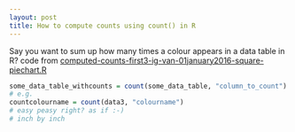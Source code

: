 ```yaml
---
layout: post
title: How to compute counts using count() in R
---
```


Say you want to sum up how many times a colour appears in a data table in R? code from [computed-counts-first3-ig-van-01january2016-square-piechart.R](https://github.com/rtanglao/2016-r-rtgram/blob/master/computed-counts-first3-ig-van-01january2016-square-piechart.R)

```R
some_data_table_withcounts = count(some_data_table, "column_to_count")
# e.g. 
countcolourname = count(data3, "colourname")
# easy peasy right? as if :-)
# inch by inch
```

